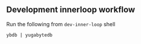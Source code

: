 ## Development innerloop workflow

Run the following from `dev-inner-loop` shell

```
ybdb | yugabytedb
```